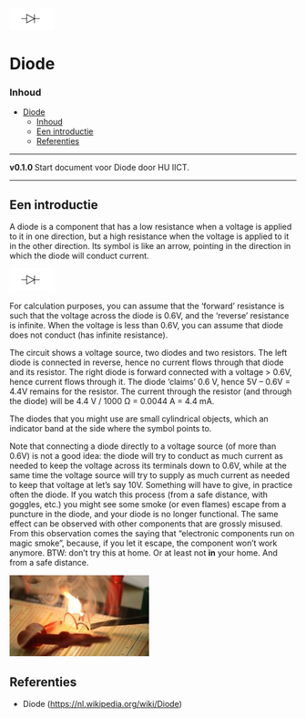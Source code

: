 ![logo](./img/diode.svg) [](logo-id)

# Diode[](title-id)

### Inhoud[](toc-id)

- [Diode](#diode)
    - [Inhoud](#inhoud)
  - [Een introductie](#een-introductie)
  - [Referenties](#referenties)

---

**v0.1.0 [](version-id)** Start document voor Diode door HU IICT[](author-id).

---

## Een introductie

A diode is a component that has a low resistance when a voltage is applied to it in one direction, but a high resistance when the voltage is applied to it in the other direction. Its symbol is like an arrow, pointing in the direction in which the diode will conduct current.

![Diode symbol](../diode/img/diode.svg)

For calculation purposes, you can assume that the ‘forward’ resistance is such that the voltage across the diode is 0.6V, and the ‘reverse’ resistance is infinite. When the voltage is less than 0.6V, you can assume that diode does not conduct (has infinite resistance).

The circuit shows a voltage source, two diodes and two resistors. The left diode is connected in reverse, hence no current flows through that diode and its resistor. The right diode is forward connected with a voltage > 0.6V, hence current flows through it. The diode ‘claims’ 0.6 V, hence 5V – 0.6V = 4.4V remains for the resistor. The current through the resistor (and through the diode) will be 4.4 V / 1000 Ω = 0.0044 A = 4.4 mA.

The diodes that you might use are small cylindrical objects, which an indicator band at the side where the symbol points to.

Note that connecting a diode directly to a voltage source (of more than 0.6V) is not a good idea: the diode will try to conduct as much current as needed to keep the voltage across its terminals down to 0.6V, while at the same time the voltage source will try to supply as much current as needed to keep that voltage at let’s say 10V. Something will have to give, in practice often the diode. If you watch this process (from a safe distance, with goggles, etc.) you might see some smoke (or even flames) escape from a puncture in the diode, and your diode is no longer functional. The same effect can be observed with other components that are grossly misused. From this observation comes the saying that “electronic components run on magic smoke”, because, if you let it escape, the component won’t work anymore. BTW: don’t try this at home. Or at least not **in** your home. And from a safe distance.

![Releasing the magic smoke from a diode](../diode/img/Magic_smoke.jpg)


## Referenties
- Diode (<https://nl.wikipedia.org/wiki/Diode>)

